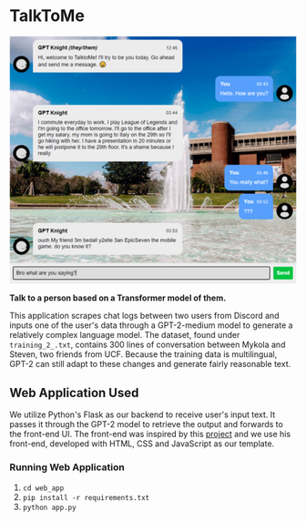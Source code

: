 
# TalkToMe

![](resources/screenshot1.PNG)


__Talk to a person based on a Transformer model of them.__

This application scrapes chat logs between two users from Discord and inputs one of the user's data through a GPT-2-medium model to generate a relatively complex language model. The dataset, found under ```training_2_.txt```, contains 300 lines of conversation between Mykola and Steven, two friends from UCF. Because the training data is multilingual, GPT-2 can still adapt to these changes and generate fairly reasonable text. 

## Web Application Used
We utilize Python's Flask as our backend to receive user's input text. It passes it through the GPT-2 model to retrieve the output and forwards to the front-end UI. The front-end was inspired by this [project](https://github.com/huzaifsayed/coronabot-chatterbot) and we use his front-end, developed with HTML, CSS and JavaScript as our template. 

### Running Web Application
1. `cd web_app`
2. `pip install -r requirements.txt`
3. `python app.py`
